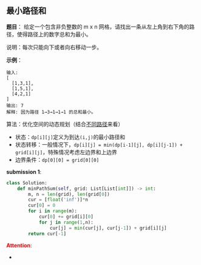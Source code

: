 ## 最小路径和
**题目**：
给定一个包含非负整数的 m x n 网格，请找出一条从左上角到右下角的路径，使得路径上的数字总和为最小。

说明：每次只能向下或者向右移动一步。

**示例**：
```
输入:
[
  [1,3,1],
  [1,5,1],
  [4,2,1]
]
输出: 7
解释: 因为路径 1→3→1→1→1 的总和最小。
```

算法：优化空间的动态规划（结合[不同路径](../不同路径/不同路径.md)来看）
- 状态：```dp[i][j]```定义为到达```(i,j)```的最小路径和
- 状态转移：一般情况下，```dp[i][j] = min(dp[i-1][j], dp[i][j-1]) + grid[i][j]```，特殊情况考虑左边界和上边界
- 边界条件：```dp[0][0] = grid[0][0]```

**submission 1**:
```python
class Solution:
    def minPathSum(self, grid: List[List[int]]) -> int:
        m, n = len(grid), len(grid[0])
        cur = [float('inf')]*n
        cur[0] = 0
        for i in range(m):
            cur[0] += grid[i][0]
            for j in range(1,n):
                cur[j] = min(cur[j], cur[j-1]) + grid[i][j]
        return cur[-1]
```


<font color="#FF0000">**Attention**</font>:

- 
